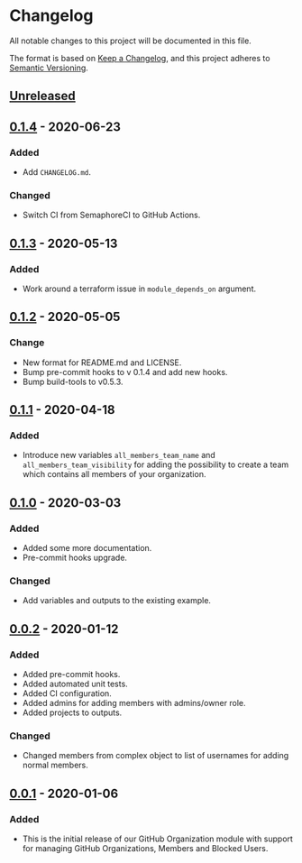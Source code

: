 # Changelog
All notable changes to this project will be documented in this file.

The format is based on [Keep a Changelog](https://keepachangelog.com/en/1.0.0/),
and this project adheres to [Semantic Versioning](https://semver.org/spec/v2.0.0.html).

## [Unreleased]

## [0.1.4] - 2020-06-23
### Added
- Add `CHANGELOG.md`.
### Changed
- Switch CI from SemaphoreCI to GitHub Actions.

## [0.1.3] - 2020-05-13
### Added
- Work around a terraform issue in `module_depends_on` argument.

## [0.1.2] - 2020-05-05
### Change
- New format for README.md and LICENSE.
- Bump pre-commit hooks to v 0.1.4 and add new hooks.
- Bump build-tools to v0.5.3.

## [0.1.1] - 2020-04-18
### Added
- Introduce new variables `all_members_team_name` and `all_members_team_visibility`
  for adding the possibility to create a team which contains all members of your organization.

## [0.1.0] - 2020-03-03
### Added
- Added some more documentation.
- Pre-commit hooks upgrade.
### Changed
- Add variables and outputs to the existing example.

## [0.0.2] - 2020-01-12
### Added
- Added pre-commit hooks.
- Added automated unit tests.
- Added CI configuration.
- Added admins for adding members with admins/owner role.
- Added projects to outputs.
### Changed
- Changed members from complex object to list of usernames for adding normal members.

## [0.0.1] - 2020-01-06
### Added
- This is the initial release of our GitHub Organization module with support
  for managing GitHub Organizations, Members and Blocked Users.

<!-- markdown-link-check-disable -->
[Unreleased]: https://github.com/mineiros-io/terraform-github-organization/compare/v0.1.4...HEAD
[0.1.4]: https://github.com/mineiros-io/terraform-github-organization/compare/v0.1.3...v0.1.4
<!-- markdown-link-check-enable -->

[0.1.3]: https://github.com/mineiros-io/terraform-github-organization/compare/v0.1.2...v0.1.3
[0.1.2]: https://github.com/mineiros-io/terraform-github-organization/compare/v0.1.1...v0.1.2
[0.1.1]: https://github.com/mineiros-io/terraform-github-organization/compare/v0.1.0...v0.1.1
[0.1.0]: https://github.com/mineiros-io/terraform-github-organization/compare/v0.0.2...v0.1.0
[0.0.2]: https://github.com/mineiros-io/terraform-github-organization/compare/v0.0.1...v0.0.2
[0.0.1]: https://github.com/mineiros-io/terraform-github-organization/releases/tag/v0.0.1
